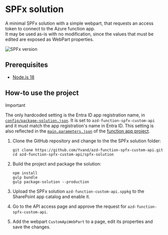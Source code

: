 # SPFx solution

A minimal SPFx solution with a simple webpart, that requests an access token to connect to the Azure function app.  
It may be used as-is with no modification, since the values that must be edited are exposed as WebPart properties.

![SPFx version](https://img.shields.io/badge/version-1.20.0-green.svg)

## Prerequisites

+ [Node.js 18](https://www.nodejs.org/)

## How-to use the project

> [!IMPORTANT]
> The only hardcoded setting is the Entra ID app registration name, in [`config/package-solution.json`](config/package-solution.json#L38). It is set to `azd-function-spfx-custom-api` and it must match the app registration's name in Entra ID. This setting is also reflected in the [`main.parameters.json`](../azure-function-app/infra/main.parameters.json#L19) of the [function app project](../azure-function-app).

1. Clone the GitHub repository and change to the the SPFx solution folder:

   ```shell
   git clone https://github.com/Yvand/azd-function-spfx-custom-api.git
   cd azd-function-spfx-custom-api/spfx-solution
   ```

1. Build the project and package the solution:

   ```shell
   npm install
   gulp bundle
   gulp package-solution --production
   ```

1. Upload the SPFx solution `azd-function-custom-api.sppkg` to the SharePoint app catalog and enable it.

1. Go to the API access page and approve the request for `azd-function-spfx-custom-api`.

1. Add the webpart `CustomApiWebPart` to a page, edit its properties and save the changes.
